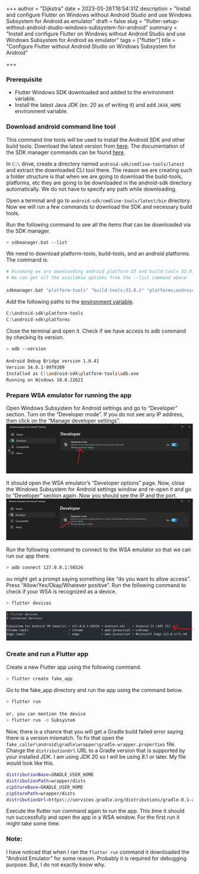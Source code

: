 +++
author = "Dijkstra"
date = 2023-05-26T16:54:31Z
description = "Install and configure Flutter on Windows without Android Studio and use Windows Subsystem for Android as emulator"
draft = false
slug = "flutter-setup-without-android-studio-windows-subsystem-for-android"
summary = "Install and configure Flutter on Windows without Android Studio and use Windows Subsystem for Android as emulator"
tags = ["flutter"]
title = "Configure Flutter without Android Studio on Windows Subsystem for Android"

+++

### Prerequisite
- Flutter Windows SDK downloaded and added to the environment variable.
- Install the latest Java JDK (ex: 20 as of writing it) and add `JAVA_HOME` environment variable.

### Download android command line tool
This command line tools will be used to install the Android SDK and other build tools. Download the latest version from [here](https://developer.android.com/studio#command-tools:~:text=Command%20line%20tools%20only). The documentation of the SDK manager commands can be found [here](https://developer.android.com/studio/command-line/sdkmanager).

In `C:\` drive, create a directory named `android-sdk/cmdline-tools/latest` and extract the downloaded CLI tool there. The reason we are creating such a folder structure is that when we are going to download the build-tools, platforms, etc they are going to be downloaded in the android-sdk directory automatically. We do not have to specify any path while downloading.

Open a terminal and go to `android-sdk/cmdline-tools/latest/bin` directory. Now we will run a few commands to download the SDK and necessary build tools.

Run the following command to see all the items that can be downloaded via the SDK manager.
```bash
> sdkmanager.bat --list
```

We need to download platform-tools, build-tools, and an android platforms. The command is:
```bash
# Assuming we are downloading android platform-33 and build-tools 33.0.2
# We can get all the available options from the --list command above

sdkmanager.bat "platform-tools" "build-tools;33.0.2" "platforms;android-33"
```

Add the following paths to the [environment variable](https://learn.microsoft.com/en-us/previous-versions/office/developer/sharepoint-2010/ee537574(v=office.14)).
```bash
C:\android-sdk\platform-tools
C:\android-sdk\platforms
```

Close the terminal and open it. Check if we have access to adb command by checking its version.
```bash
> adb --version

Android Debug Bridge version 1.0.41
Version 34.0.1-9979309
Installed as C:\android-sdk\platform-tools\adb.exe
Running on Windows 10.0.22621
```

### Prepare WSA emulator for running the app
Open Windows Subsystem for Android settings and go to “Developer” section. Turn on the “Developer mode”. If you do not see any IP address, then click on the “Manage developer settings”.
![flutter setup without android studion wsa](images/flutter-setup-1.png)

It should open the WSA emulator’s “Developer options” page. Now, close the Windows Subsystem for Android settings window and re-open it and go to “Developer” section again.  Now you should see the IP and the port.
![flutter setup without android studion wsa](images/flutter-setup-2.png)

Run the following command to connect to the WSA emulator so that we can run our app there.
```bash
> adb connect 127.0.0.1:58526
```
ou might get a prompt saying something like “do you want to allow access”. Press “Allow/Yes/Okay/Whatever positive”.
Run the following command to check if your WSA is recognized as a device.
```bash
> flutter devices
```
![flutter setup without android studion wsa](images/flutter-setup-3.png)

### Create and run a Flutter app
Create a new Flutter app using the following command.
```bash
> flutter create fake_app
```
Go to the fake_app directory and run the app using the command below.
```bash
> flutter run

or, you can mention the device
> flutter run -d Subsystem

```

Now, there is a chance that you will get a Gradle build failed error saying there is a version mismatch. To fix that open the `fake_caller\android\gradle\wrapper\gradle-wrapper.properties` file. Change the `distributionUrl` URL to a Gradle version that is supported by your installed JDK. I am using JDK 20 so I will be using 8.1 or later. My file would look like this.
```bash
distributionBase=GRADLE_USER_HOME
distributionPath=wrapper/dists
zipStoreBase=GRADLE_USER_HOME
zipStorePath=wrapper/dists
distributionUrl=https\://services.gradle.org/distributions/gradle-8.1-all.zip
```
Execute the flutter run command again to run the app. This time it should run successfully and open the app in a WSA window. For the first run it might take some time.

### Note:
I have noticed that when I ran the `flutter run` command it downloaded the “Android Emulator” for some reason. Probably it is required for debugging purpose. But, I do not exactly know why.
